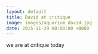 ```yaml
---
layout: default
title: David at critique
image: images/aquarium_david.jpg
date: 2015-11-29 00:00:00 +0000
---
```


we are at critique today
